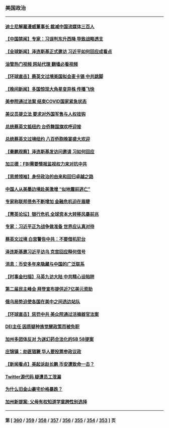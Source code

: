 ### 美国政治
---
#### [迪士尼解雇漫威董事长 裁减中国流媒体三百人](../../pages/ncid1078159/n13961553.md?03302045) 
#### [【中国禁闻】专家：习误判东升西降 导致战略透支](../../pages/ncid1078159/n13961300.md?03302045) 
#### [【全球新闻】泽连斯基正式邀访 习近平如何回应成看点](../../pages/ncid1078159/n13961576.md?03302045) 
#### [油管热门视频 网站代理 翻墙必看视频](http://138.2.39.72:81/youtube.html?epic-marker?03302045)
#### [【环球直击】蔡英文过境美国拟会麦卡锡 中共跳脚](../../pages/ncid1078159/n13961294.md?03302045) 
#### [【晚间新闻】多国惊现大角星变异株 传播飞快](../../pages/ncid1078159/n13961578.md?03302045) 
#### [美参院通过法案 结束COVID国家紧急状态](../../pages/ncid1078159/n13961529.md?03302045) 
#### [美议员提立法 要求对外国军售与人权挂钩](../../pages/ncid1078159/n13961438.md?03302045) 
#### [总统蔡英文抵纽约 台侨舞国旗欢呼迎接](../../pages/ncid1078159/n13961505.md?03302045) 
#### [总统蔡英文过境纽约 八百侨胞晚宴盛大欢迎](../../pages/ncid1078159/n13961497.md?03302045) 
#### [【秦鹏观察】泽连斯基发访问邀请 习如何回应](../../pages/ncid1078159/n13961402.md?03302045) 
#### [加兰德：FBI需要情报监视权力来对抗中共](../../pages/ncid1078159/n13961280.md?03302045) 
#### [【思想领袖】身份政治的由来和回归卓越之路](../../pages/ncid1078159/n13929034.md?03302045) 
#### [中国人从美墨边境赴美激增 “似地震前逃亡”](../../pages/ncid1078159/n13961224.md?03302045) 
#### [专家称联邦债务不断增加 金融危机迫在眉睫](../../pages/ncid1078159/n13961245.md?03302045) 
#### [【菁英论坛】银行危机 全球资本大转移风暴前兆](../../pages/ncid1078159/n13961252.md?03302045) 
#### [专家：习近平正为战争做准备 世界应认真对待](../../pages/ncid1078159/n13961152.md?03302045) 
#### [蔡英文过境 白宫警告中共：不要借机犯台](../../pages/ncid1078159/n13961220.md?03302045) 
#### [泽连斯基邀习近平访乌 克宫回应释何信号](../../pages/ncid1078159/n13961155.md?03302045) 
#### [消息：币安多年来隐藏与中国的广泛联系](../../pages/ncid1078159/n13961191.md?03302045) 
#### [【时事金扫描】马英九访大陆 中共精心设陷阱](../../pages/ncid1078159/n13961126.md?03302045) 
#### [第二届民主峰会 拜登宣布提供近7亿美元资助](../../pages/ncid1078159/n13961125.md?03302045) 
#### [俄乌局势迫使各国在美中之间选边站队](../../pages/ncid1078159/n13961094.md?03302045) 
#### [【环球直击】惩罚中共 美众院通过活摘器官法案](../../pages/ncid1078159/n13960500.md?03302045) 
#### [DEI主任 因质疑种族觉醒政策而被免职](../../pages/ncid1078159/n13960849.md?03302045) 
#### [加州多团体反对 为迷幻药合法化的SB 58提案](../../pages/ncid1078159/n13960824.md?03302045) 
#### [庄锦镇：劫匪猖獗 华人要投票参政议政](../../pages/ncid1078159/n13960770.md?03302045) 
#### [【新闻看点】美起诉赵长鹏 币安遭致命一击？](../../pages/ncid1078159/n13960549.md?03302045) 
#### [Twitter源代码 疑遭员工泄漏](../../pages/ncid1078159/n13960680.md?03302045) 
#### [为什么旧金山豪宅价格暴跌？](../../pages/ncid1078159/n13960677.md?03302045) 
#### [加州新提案: 父母有权知道学童跨性别选择](../../pages/ncid1078159/n13960642.md?03302045) 

---
#### 第 [ [360](./360.md?03302045) / [359](./359.md?03302045) / [358](./358.md?03302045) / [357](./357.md?03302045) / [356](./356.md?03302045) / [355](./355.md?03302045) / [354](./354.md?03302045) / [353](./353.md?03302045) ] 页
